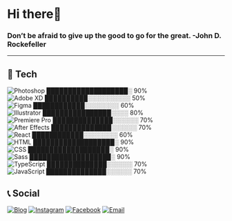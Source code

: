 <h1>Hi there👋</h1>
<h3>Don’t be afraid to give up the good to go for the great. -John D. Rockefeller</h3>

---

## 🔧 Tech
![Photoshop](https://img.shields.io/badge/-Photoshop-blue?logo=adobe-photoshop&logoColor=white)  ███████████████████░ 90%
</br>
![Adobe XD](https://img.shields.io/badge/-XD-FF2E63?logo=adobe-xd&logoColor=white)  ██████████░░░░░░░░░░ 50%
</br>
![Figma](https://img.shields.io/badge/-Figma-F24E1E?logo=figma&logoColor=white)  ████████████░░░░░░░░ 60%
</br>
![Illustrator](https://img.shields.io/badge/-Illustrator-FF9A00?logo=adobe-illustrator&logoColor=white)  ████████████████░░░░ 80%
</br>
![Premiere Pro](https://img.shields.io/badge/-Premiere_Pro-4E4E4E?logo=adobe-premiere-pro&logoColor=white)  ██████████████░░░░░░ 70%
</br>
![After Effects](https://img.shields.io/badge/-After_Effects-9999FF?logo=adobe-after-effects&logoColor=white)  ██████████████░░░░░░ 70%
</br>
![React](https://img.shields.io/badge/-React-61DAFB?logo=react&logoColor=white)  ████████████░░░░░░░░ 60%
</br>
![HTML](https://img.shields.io/badge/-HTML-E34F26?logo=html5&logoColor=white)  ███████████████████░ 90%
</br>
![CSS](https://img.shields.io/badge/-CSS-1572B6?logo=css3&logoColor=white)  ███████████████████░ 90%
</br>
![Sass](https://img.shields.io/badge/-Sass-CC6699?logo=sass&logoColor=white)  ███████████████████░ 90%
</br>
![TypeScript](https://img.shields.io/badge/-TypeScript-007ACC?logo=typescript&logoColor=white)  ██████████████░░░░░░ 70%
</br>
![JavaScript](https://img.shields.io/badge/-JavaScript-F7DF1E?logo=javascript&logoColor=white)  ██████████████░░░░░░ 70%

## 📞 Social
[![Blog](https://img.shields.io/badge/Blog-velog.io-03C75A?style=flat-square&logo=vercel&logoColor=white)](https://velog.io/@tjsdk88802)
[![Instagram](https://img.shields.io/badge/Instagram-Profile-C13584?style=flat-square&logo=instagram&logoColor=white)](https://www.instagram.com/tlswlals98/)
[![Facebook](https://img.shields.io/badge/Facebook-Profile-1877F2?style=flat-square&logo=facebook&logoColor=white)](https://www.facebook.com/profile.php?id=100007928118365&locale=ko_KR)
[![Email](https://img.shields.io/badge/Email-gwonsuna9964%40gmail.com-D14836?style=flat-square&logo=gmail&logoColor=white)](mailto:gwonsuna9964@gmail.com)
